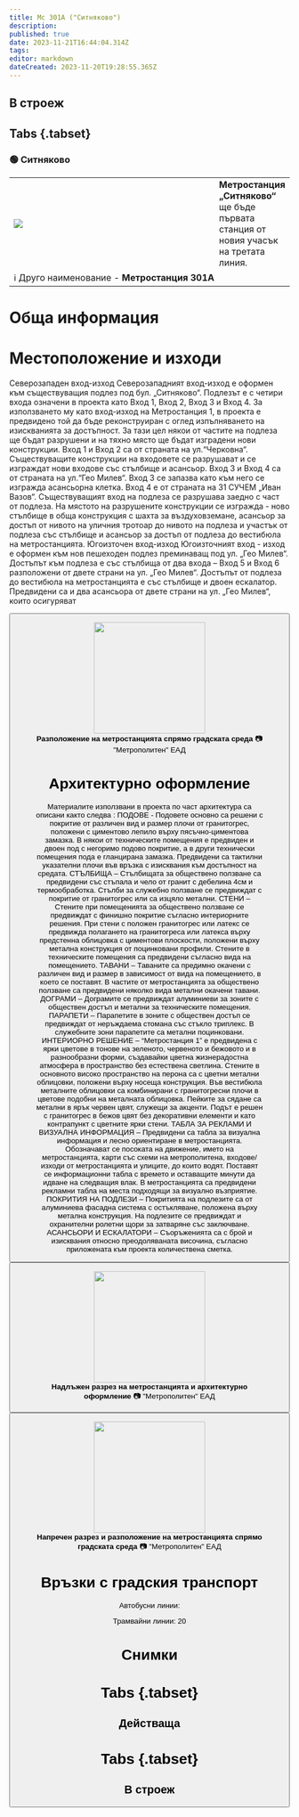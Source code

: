 ```yaml
---
title: Мс 301А ("Ситняково")
description: 
published: true
date: 2023-11-21T16:44:04.314Z
tags: 
editor: markdown
dateCreated: 2023-11-20T19:28:55.365Z
---
```


## В строеж
## Tabs {.tabset}
### 🟢 Ситняково
<table style="width:100%">
  <tr>
    <td style="width:400px"><img src="https://drive.google.com/uc?id=13PiQshVSavvqQtiqpwXI6uK0aUuQ0YDZ"></td>
    <td><b>Метростанция „Ситняково“</b> ще бъде първата станция от новия учасък на третата линия.
      <br></td>
  </tr>
  <td colspan=2 >ℹ️ Друго наименование - <b>Метростанция 301А</b></td>
</table>


# Обща информация


# Местоположение и изходи

Северозападен вход-изход
Северозападният вход-изход е оформен към съществуващия подлез под
бул. „Ситняково“. Подлезът е с четири входа означени в проекта като Вход 1, Вход 2,
Вход 3 и Вход 4. За използването му като вход-изход на Метростанция 1, в проекта е
предвидено той да бъде реконструиран с оглед изпълняването на изискванията за
достъпност. За тази цел някои от частите на подлеза ще бъдат разрушени и на тяхно
място ще бъдат изградени нови конструкции.
Вход 1 и Вход 2 са от страната на ул.“Черковна“. Съществуващите конструкции на
входовете се разрушават и се изграждат нови входове със стълбище и асансьор.
Вход 3 и Вход 4 са от страната на ул.“Гео Милев“. Вход 3 се запазва като към него се
изгражда асансьорна клетка. Вход 4 е от страната на 31 СУЧЕМ „Иван Вазов“.
Съществуващият вход на подлеза се разрушава заедно с част от подлеза. На мястото на
разрушените конструкции се изгражда - ново стълбище в обща конструкция с шахта за
въздуховземане, асансьор за достъп от нивото на уличния тротоар до нивото на подлеза
и участък от подлеза със стълбище и асансьор за достъп от подлеза до вестибюла на
метростанцията.
Югоизточен вход-изход
Югоизточният вход - изход е оформен към нов пешеходен подлез преминаващ под
ул. „Гео Милев“. Достъпът към подлеза е със стълбища от два входа – Вход 5 и Вход 6
разположени от двете страни на ул. „Гео Милев“. Достъпът от подлеза до вестибюла на
метростанцията е със стълбище и двоен ескалатор.
Предвидени са и два асансьора от двете страни на ул. „Гео Милев“, които осигуряват

<div class="dropdown"><button class="imgbtn"><figure><img src="https://drive.google.com/uc?id=13PiQshVSavvqQtiqpwXI6uK0aUuQ0YDZ" height="200px"><figcaption><b>Разположение на метростанцията спрямо градската среда</b> 📷 "Метрополитен" ЕАД 

# Архитектурно оформление
Материалите използвани в проекта по част архитектура са описани както следва :
ПОДОВЕ - Подовете основно са решени с покритие от различен вид и размер плочи от
гранитогрес, положени с циментово лепило върху пясъчно-циментова замазка. В някои
от техническите помещения е предвиден и двоен под с негоримо подово покритие, а в
други технически помещения пода е гланцирана замазка. Предвидени са тактилни
указателни плочи във връзка с изисквания към достъпност на средата.
СТЪЛБИЩА – Стълбищата за обществено ползване са предвидени със стъпала и чело
от гранит с дебелина 4см и термообработка. Стълби за служебно ползване се
предвиждат с покритие от гранитогрес или са изцяло метални.
СТЕНИ – Стените при помещенията за обществено ползване се предвиждат с финишно
покритие съгласно интериорните решения. При стени с положен гранитогрес или латекс
се предвижда полагането на гранитогреса или латекса върху предстенна облицовка с
циментови плоскости, положени върху метална конструкция от поцинковани профили.
Стените в техническите помещения са предвидени съгласно вида на помещението.
ТАВАНИ – Таваните са предимно окачени с различен вид и размер в зависимост от вида
на помещението, в което се поставят. В частите от метростанцията за обществено
ползване са предвидени няколко вида метални окачени тавани.
ДОГРАМИ – Дограмите се предвиждат алуминиеви за зоните с обществен достъп и
метални за техническите помещения.
ПАРАПЕТИ – Парапетите в зоните с обществен достъп се предвиждат от неръждаема
стомана със стъкло триплекс. В служебните зони парапетите са метални поцинковани.
ИНТЕРИОРНО РЕШЕНИЕ – “Метростанция 1” е предвидена с ярки цветове в тонове на
зеленото, червеното и бежовото и в разнообразни форми, създавайки цветна
жизнерадостна атмосфера в пространство без естествена светлина. Стените в
основното високо пространство на перона са с цветни метални облицовки, положени
върху носеща конструкция. Във вестибюла металните облицовки са комбинирани с
гранитогресни плочи в цветове подобни на металната облицовка. Пейките за сядане са
метални в ярък червен цвят, служещи за акценти. Подът е решен с гранитогрес в бежов
цвят без декоративни елементи и като контрапункт с цветните ярки стени.
ТАБЛА ЗА РЕКЛАМИ И ВИЗУАЛНА ИНФОРМАЦИЯ – Предвидени са табла за визуална
информация и лесно ориентиране в метростанцията. Обозначават се посоката на
движение, името на метростанцията, карти със схеми на метрополитена, входове/изходи
от метростанцията и улиците, до които водят. Поставят се информационни табла с
времето и оставащите минути да идване на следващия влак. В метростанцията са
предвидени рекламни табла на места подходящи за визуално възприятие.
ПОКРИТИЯ НА ПОДЛЕЗИ – Покритията на подлезите са от алуминиева фасадна
система с остъкляване, положена върху метална конструкция. На подлезите се
предвиждат и охранителни ролетни щори за затваряне със заключване.
АСАНСЬОРИ И ЕСКАЛАТОРИ – Съоръженията са с брой и изисквания относно
преодоляваната височина, съгласно приложената към проекта количествена сметка. 

  <div class="dropdown"><button class="imgbtn"><figure><img src="https://drive.google.com/uc?id=1q8HvTMmDjkg3bTe6oz5JvFz3CVBDmyjd" height="200px"><figcaption><b>Надлъжен разрез на метростанцията и архитектурно оформление</b> 📷 "Метрополитен" ЕАД
    <br>
    <div class="dropdown"><button class="imgbtn"><figure><img src="https://drive.google.com/uc?id=1zFK-dJNzWPWujS8U5UpnZbdYeWrQSwtH" height="200px"><figcaption><b>Напречен разрез и разположение на метростанцията спрямо градската среда</b> 📷 "Метрополитен" ЕАД
  
# Връзки с градския транспорт
Автобусни линии:

Трамвайни линии: 20

# Снимки
  
# Tabs {.tabset}
## Действаща

  
# Tabs {.tabset}
## В строеж